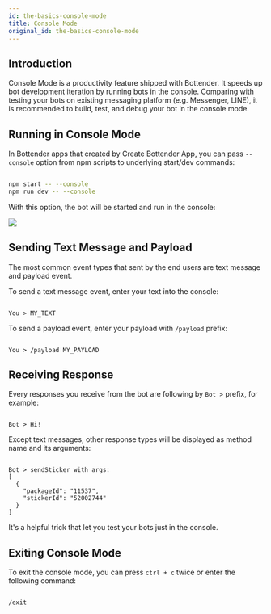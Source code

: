 ```yaml
---
id: the-basics-console-mode
title: Console Mode
original_id: the-basics-console-mode
---
```

## Introduction

Console Mode is a productivity feature shipped with Bottender. It speeds up bot development iteration by running bots in the console. Comparing with testing your bots on existing messaging platform (e.g. Messenger, LINE), it is recommended to build, test, and debug your bot in the console mode.

## Running in Console Mode

In Bottender apps that created by Create Bottender App, you can pass `--console` option from npm scripts to underlying start/dev commands:

```sh

npm start -- --console
npm run dev -- --console

```

With this option, the bot will be started and run in the console:

![](https://user-images.githubusercontent.com/3382565/67745487-57991c80-fa5f-11e9-8eb7-9e4144df9e73.png)

## Sending Text Message and Payload

The most common event types that sent by the end users are text message and payload event.

To send a text message event, enter your text into the console:

```

You > MY_TEXT

```

To send a payload event, enter your payload with `/payload` prefix:

```

You > /payload MY_PAYLOAD

```

## Receiving Response

Every responses you receive from the bot are following by `Bot >` prefix, for example:

```

Bot > Hi!

```

Except text messages, other response types will be displayed as method name and its arguments:

```

Bot > sendSticker with args:
[
  {
    "packageId": "11537",
    "stickerId": "52002744"
  }
]

```

It's a helpful trick that let you test your bots just in the console.

## Exiting Console Mode

To exit the console mode, you can press `ctrl + c` twice or enter the following command:

```

/exit

```
